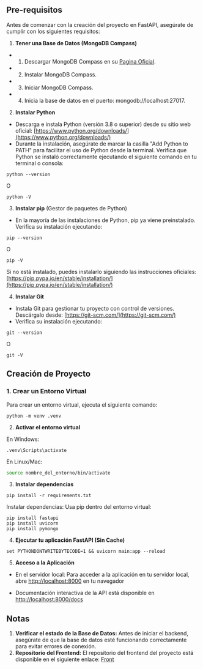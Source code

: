 ## Pre-requisitos
Antes de comenzar con la creación del proyecto en FastAPI, asegúrate de cumplir con los siguientes requisitos:

1. **Tener una Base de Datos (MongoDB Compass)**
- 1. Descargar MongoDB Compass en su [Pagina Oficial](https://www.mongodb.com/try/download/compass).
- 2. Instalar MongoDB Compass.
- 3. Iniciar MongoDB Compass.
- 4. Inicia la base de datos en el puerto: mongodb://localhost:27017.

2. **Instalar Python**
- Descarga e instala Python (versión 3.8 o superior) desde su sitio web oficial: [https://www.python.org/downloads/](https://www.python.org/downloads/)
- Durante la instalación, asegúrate de marcar la casilla "Add Python to PATH" para facilitar el uso de Python desde la terminal.
Verifica que Python se instaló correctamente ejecutando el siguiente comando en tu terminal o consola:
```prompt
python --version
```
O
```prompt
python -V
```

3. **Instalar pip** (Gestor de paquetes de Python)
- En la mayoría de las instalaciones de Python, pip ya viene preinstalado. Verifica su instalación ejecutando:
```prompt
pip --version
```
O
```prompt
pip -V
```

Si no está instalado, puedes instalarlo siguiendo las instrucciones oficiales: [https://pip.pypa.io/en/stable/installation/](https://pip.pypa.io/en/stable/installation/)

4. **Instalar Git**
- Instala Git para gestionar tu proyecto con control de versiones. Descárgalo desde: [https://git-scm.com/](https://git-scm.com/)
- Verifica su instalación ejecutando:
```prompt
git --version
```
O
```prompt
git -V
```

## Creación de Proyecto

### 1. Crear un Entorno Virtual

Para crear un entorno virtual, ejecuta el siguiente comando:

```prompt
python -m venv .venv
```

2. **Activar el entorno virtual**

En Windows:
```prompt
.venv\Scripts\activate
```

En Linux/Mac:
```bash
source nombre_del_entorno/bin/activate
```

3. **Instalar dependencias**

```prompt
pip install -r requirements.txt
```

Instalar dependencias: Usa pip dentro del entorno virtual:
```
pip install fastapi 
pip install uvicorn
pip install pymongo
```
4. **Ejecutar tu aplicación FastAPI (Sin Cache)**
```
set PYTHONDONTWRITEBYTECODE=1 && uvicorn main:app --reload
```

5. **Acceso a la Aplicación**

- En el servidor local: Para acceder a la aplicación en tu servidor local, abre [http://localhost:8000](http://localhost:8000) en tu navegador

- Documentación interactiva de la API está disponible en [http://localhost:8000/docs](http://localhost:8000/docs)

## Notas
1. **Verificar el estado de la Base de Datos:**
Antes de iniciar el backend, asegúrate de que la base de datos esté funcionando correctamente para evitar errores de conexión.
2. **Repositorio del Frontend:**
El repositorio del frontend del proyecto está disponible en el siguiente enlace: [Front](https://github.com/SebastianMartinezLesmes/front_fusepong)
